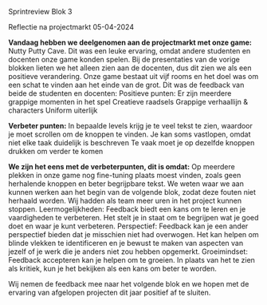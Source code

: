 Sprintreview Blok 3
 
Reflectie na projectmarkt 05-04-2024
 
**Vandaag hebben we deelgenomen aan de projectmarkt met onze game:** Nutty Putty Cave. Dit was een leuke ervaring, omdat andere studenten en docenten onze game konden spelen. Bij de presentaties van de vorige blokken lieten we het alleen zien aan de docenten, dus dit zien we als een positieve verandering.
Onze game bestaat uit vijf rooms en het doel was om een schat te vinden aan het einde van de grot. Dit was de feedback van beide de studenten en docenten:
Positieve punten:
Er zijn meerdere grappige momenten in het spel
Creatieve raadsels
Grappige verhaallijn & characters
Uniform uiterlijk
 
**Verbeter punten:**
In bepaalde levels krijg je te veel tekst te zien, waardoor je moet scrollen om de knoppen te vinden.
Je kan soms vastlopen, omdat niet elke taak duidelijk is beschreven
Te vaak moet je op dezelfde knoppen drukken om verder te komen
 
**We zijn het eens met de verbeterpunten, dit is omdat:**
Op meerdere plekken in onze game nog fine-tuning plaats moest vinden, zoals geen herhalende knoppen en beter begrijpbare tekst.
We weten waar we aan kunnen werken aan het begin van de volgende blok, zodat deze fouten niet herhaald worden.
Wij hadden als team meer uren in het project kunnen stoppen.
Leermogelijkheden: Feedback biedt een kans om te leren en je vaardigheden te verbeteren. Het stelt je in staat om te begrijpen wat je goed doet en waar je kunt verbeteren.
Perspectief: Feedback kan je een ander perspectief bieden dat je misschien niet had overwogen. Het kan helpen om blinde vlekken te identificeren en je bewust te maken van aspecten van jezelf of je werk die je anders niet zou hebben opgemerkt.
Groeimindset: Feedback accepteren kan je helpen om te groeien. In plaats van het te zien als kritiek, kun je het bekijken als een kans om beter te worden.
 
Wij nemen de feedback mee naar het volgende blok en we hopen met de ervaring van afgelopen projecten dit jaar positief af te sluiten.